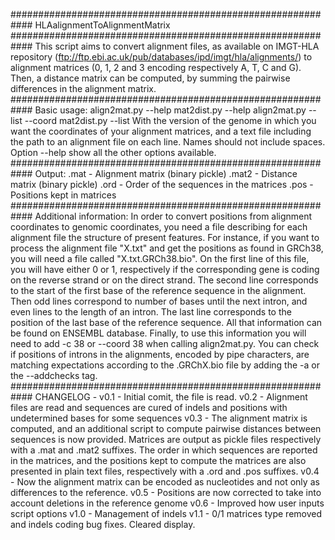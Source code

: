 ############################################################
	          HLAalignmentToAlignmentMatrix
############################################################
This script aims to convert alignment files, as available
on IMGT-HLA repository 
(ftp://ftp.ebi.ac.uk/pub/databases/ipd/imgt/hla/alignments/)
to alignment matrices (0, 1, 2 and 3 encoding respectively 
A, T, C and G).
Then, a distance matrix can be computed, by summing the
pairwise differences in the alignment matrix.
############################################################
Basic usage:
align2mat.py --help
mat2dist.py --help
align2mat.py --list <source> --coord <grch>
mat2dist.py --list <source>
With <grch> the version of the genome in which you want the
coordinates of your alignment matrices, and <source> a text
file including the path to an alignment file on each line.
Names should not include spaces.
Option --help show all the other options available.
############################################################
Output:
.mat - Alignment matrix (binary pickle)
.mat2 - Distance matrix (binary pickle)
.ord - Order of the sequences in the matrices
.pos - Positions kept in matrices
############################################################
Additional information:
In order to convert positions from alignment coordinates to
genomic coordinates, you need a file describing for each 
alignment file the structure of present features.
For instance, if you want to process the alignment file
"X.txt" and get the positions as found in GRCh38, you will 
need a file called "X.txt.GRCh38.bio". On the first line of
this file, you will have either 0 or 1, respectively if the
corresponding gene is coding on the reverse strand or on the
direct strand. The second line corresponds to the start of
the first base of the reference sequence in the alignment.
Then odd lines correspond to number of bases until the next
intron, and even lines to the length of an intron. The last
line corresponds to the position of the last base of the
reference sequence. All that information can be found on 
ENSEMBL database.
Finally, to use this information you will need to add -c 38
or --coord 38 when calling align2mat.py.
You can check if positions of introns in the alignments,
encoded by pipe characters, are matching expectations
according to the .GRChX.bio file by adding the -a or the
--addchecks tag.
############################################################
CHANGELOG -
v0.1 - Initial comit, the <source> file is read.
v0.2 - Alignment files are read and sequences are cured of
indels and positions with undetermined bases for some
sequences
v0.3 - The alignment matrix is computed, and an additional
script to compute pairwise distances between sequences is
now provided. Matrices are output as pickle files
respectively with a .mat and .mat2 suffixes. The order in
which sequences are reported in the matrices, and the
positions kept to compute the matrices are also presented
in plain text files, respectively with a .ord and .pos
suffixes.
v0.4 - Now the alignment matrix can be encoded as
nucleotides and not only as differences to the reference.
v0.5 - Positions are now corrected to take into account
deletions in the reference genome
v0.6 - Improved how user inputs script options
v1.0 - Management of indels
v1.1 - 0/1 matrices type removed and indels coding bug
fixes. Cleared display.